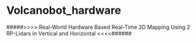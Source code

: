 # Volcanobot_hardware
#####>>>> Real-World Hardware Based Real-Time 3D Mapping Using 2 RP-Lidars in Vertical and Horizontal <<<<######
